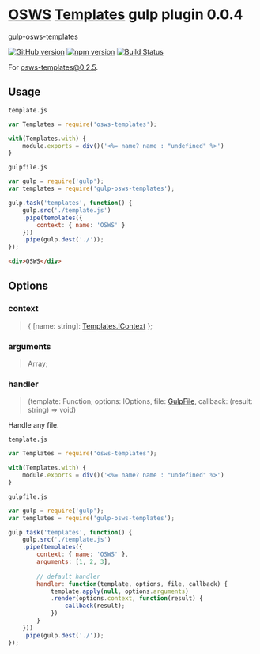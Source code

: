 # [OSWS](https://github.com/OSWS) [Templates](https://github.com/OSWS/OSWS-Templates) gulp plugin 0.0.4

[gulp](gulpjs.com)-[osws](https://github.com/OSWS)-[templates](https://github.com/OSWS/OSWS-Templates)

[![GitHub version](https://badge.fury.io/gh/ivansglazunov%2FOSWS-Templates.svg)](http://badge.fury.io/gh/ivansglazunov%2FOSWS-Templates)
[![npm version](https://badge.fury.io/js/gulp-osws-templates.svg)](http://badge.fury.io/js/gulp-osws-templates)
[![Build Status](https://travis-ci.org/ivansglazunov/gulp-osws-templates.svg)](https://travis-ci.org/ivansglazunov/gulp-osws-templates)

For [osws-templates@0.2.5](https://github.com/OSWS/OSWS-Templates/releases/tag/0.2.7).

## Usage

`template.js`
```js
var Templates = require('osws-templates');

with(Templates.with) {
    module.exports = div()('<%= name? name : "undefined" %>')
}
```

`gulpfile.js`
```js
var gulp = require('gulp');
var templates = require('gulp-osws-templates');

gulp.task('templates', function() {
    gulp.src('./template.js')
    .pipe(templates({
        context: { name: 'OSWS' }
    }))
    .pipe(gulp.dest('./'));
});
```

```html
<div>OSWS</div>
```

## Options

### context
> { [name: string]: [Templates.IContext](https://github.com/OSWS/OSWS-Templates/wiki/0.2.7-interfaces-IContext) };

### arguments
> Array<any>;

### handler
> (template: Function, options: IOptions, file: [GulpFile](https://github.com/gulpjs/gulp-util#new-fileobj), callback: (result: string) => void)

Handle any file.

`template.js`
```js
var Templates = require('osws-templates');

with(Templates.with) {
    module.exports = div()('<%= name? name : "undefined" %>')
}
```

`gulpfile.js`
```js
var gulp = require('gulp');
var templates = require('gulp-osws-templates');

gulp.task('templates', function() {
    gulp.src('./template.js')
    .pipe(templates({
        context: { name: 'OSWS' },
        arguments: [1, 2, 3],
        
        // default handler
        handler: function(template, options, file, callback) {
    		template.apply(null, options.arguments)
    		.render(options.context, function(result) {
    			callback(result);
    		})
        }
    }))
    .pipe(gulp.dest('./'));
});
```